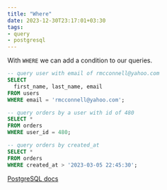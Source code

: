 ```yaml
---
title: "Where"
date: 2023-12-30T23:17:01+03:30
tags:
- query
- postgresql
---
```

With `WHERE` we can add a condition to our queries.
```sql
-- query user with email of rmcconnell@yahoo.com
SELECT
  first_name, last_name, email
FROM users
WHERE email = 'rmcconnell@yahoo.com';

-- query orders by a user with id of 480
SELECT *
FROM orders
WHERE user_id = 480;

-- query orders by created_at
SELECT *
FROM orders
WHERE created_at > '2023-03-05 22:45:30';
```
[PostgreSQL docs](https://www.postgresql.org/docs/current/sql-select.html)
